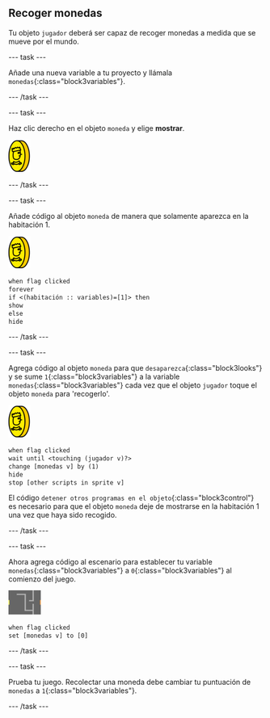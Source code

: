 ## Recoger monedas

Tu objeto `jugador` deberá ser capaz de recoger monedas a medida que se mueve por el mundo.

--- task ---

Añade una nueva variable a tu proyecto y llámala `monedas`{:class="block3variables"}.

--- /task ---

--- task ---

Haz clic derecho en el objeto `moneda` y elige **mostrar**.

![captura de pantalla](images/coin.png)

--- /task ---

--- task ---

Añade código al objeto `moneda` de manera que solamente aparezca en la habitación 1.

![captura de pantalla](images/coin.png)

```blocks3
when flag clicked
forever
if <(habitación :: variables)=[1]> then
show
else
hide
```

--- /task ---

--- task ---

Agrega código al objeto `moneda` para que `desaparezca`{:class="block3looks"} y se sume `1`{:class="block3variables"} a la variable `monedas`{:class="block3variables"} cada vez que el objeto `jugador` toque el objeto `moneda` para 'recogerlo'.

![moneda](images/coin.png)

```blocks3
when flag clicked
wait until <touching (jugador v)?>
change [monedas v] by (1)
hide
stop [other scripts in sprite v]
```

El código `detener otros programas en el objeto`{:class="block3control"} es necesario para que el objeto `moneda` deje de mostrarse en la habitación 1 una vez que haya sido recogido.

--- /task ---

--- task ---

Ahora agrega código al escenario para establecer tu variable `monedas`{:class="block3variables"} a `0`{:class="block3variables"} al comienzo del juego.

![escenario](images/stage.png)

```blocks3
when flag clicked
set [monedas v] to [0]
```

--- /task ---

--- task ---

Prueba tu juego. Recolectar una moneda debe cambiar tu puntuación de `monedas` a `1`{:class="block3variables"}.

--- /task ---